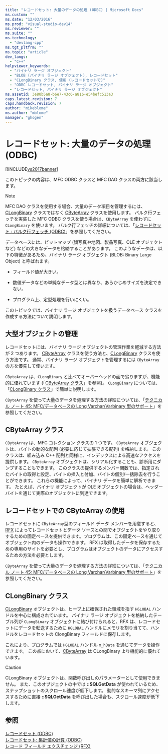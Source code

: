 ```yaml
---
title: "レコードセット: 大量のデータの処理 (ODBC) | Microsoft Docs"
ms.custom: ""
ms.date: "12/03/2016"
ms.prod: "visual-studio-dev14"
ms.reviewer: ""
ms.suite: ""
ms.technology: 
  - "devlang-cpp"
ms.tgt_pltfrm: ""
ms.topic: "article"
dev_langs: 
  - "C++"
helpviewer_keywords: 
  - "バイナリ ラージ オブジェクト"
  - "BLOB (バイナリ ラージ オブジェクト), レコードセット"
  - "CLongBinary クラス, 使用 (レコードセットで)"
  - "ODBC レコードセット, バイナリ ラージ オブジェクト"
  - "レコードセット, バイナリ ラージ オブジェクト"
ms.assetid: 3e80b5a8-b6e7-43c6-a816-e54befc513a3
caps.latest.revision: 7
caps.handback.revision: 7
author: "mikeblome"
ms.author: "mblome"
manager: "ghogen"
---
```

# レコードセット: 大量のデータの処理 (ODBC)
[!INCLUDE[vs2017banner](../../assembler/inline/includes/vs2017banner.md)]

このトピックの内容は、MFC ODBC クラスと MFC DAO クラスの両方に該当します。  
  
> [!NOTE]
>  MFC DAO クラスを使用する場合、大量のデータ項目を管理するには、[CLongBinary](../../mfc/reference/clongbinary-class.md) クラスではなく [CByteArray](../../mfc/reference/cbytearray-class.md) クラスを使用します。  バルク行フェッチを実装した MFC ODBC クラスを使う場合は、`CByteArray` を使わずに `CLongBinary` を使います。  バルク行フェッチの詳細については、「[レコードセット : バルク行フェッチ \(ODBC\)](../Topic/Recordset:%20Fetching%20Records%20in%20Bulk%20\(ODBC\).md)」を参照してください。  
  
 データベースには、ビットマップ \(顔写真や地図、製品写真、OLE オブジェクトなど\) などの大きなデータを格納することがあります。  このようなデータは、以下の特徴があるため、バイナリ ラージ オブジェクト \(BLOB: Binary Large Object\) と呼ばれます。  
  
-   フィールド値が大きい。  
  
-   数値データなどの単純なデータ型とは異なり、あらかじめサイズを決定できない。  
  
-   プログラム上、定型処理を行いにくい。  
  
 このトピックでは、バイナリ ラージ オブジェクトを扱うデータベース クラスを作成する方法について説明します。  
  
##  <a name="_core_managing_large_objects"></a> 大型オブジェクトの管理  
 レコードセットには、バイナリ ラージ オブジェクトの管理作業を軽減する方法が 2 つあります。  [CByteArray](../../mfc/reference/cbytearray-class.md) クラスを使う方法と、[CLongBinary](../../mfc/reference/clongbinary-class.md) クラスを使う方法です。  通常、バイナリ ラージ オブジェクトを管理するには `CByteArray` の方を優先して使います。  
  
 `CByteArray` は、`CLongBinary` と比べてオーバーヘッドの面で劣りますが、機能的に優れています \(「[CByteArray クラス](#_core_the_cbytearray_class)」を参照\)。  `CLongBinary` については、「[CLongBinary クラス](#_core_the_clongbinary_class)」で簡単に説明します。  
  
 `CByteArray` を使って大量のデータを処理する方法の詳細については、「[テクニカル ノート 45: MFC\/データベースの Long Varchar\/Varbinary 型のサポート](../../mfc/tn045-mfc-database-support-for-long-varchar-varbinary.md)」を参照してください。  
  
##  <a name="_core_the_cbytearray_class"></a> CByteArray クラス  
 `CByteArray` は、MFC コレクション クラスの 1 つです。  `CByteArray` オブジェクトは、バイトの動的な配列 \(必要に応じて拡張できる配列\) を格納します。  このクラスは、組み込み C\+\+ 配列と同様に、インデックスによる高速なアクセスを提供します。  `CByteArray` オブジェクトは、シリアル化することも、診断用にダンプすることもできます。  このクラスの提供するメンバー関数では、指定されたバイトの取得と設定、バイトの挿入と付加、バイトの個別\/一括除去を行うことができます。  これらの機能によって、バイナリ データを簡単に解析できます。  たとえば、バイナリ オブジェクトが OLE オブジェクトの場合は、ヘッダー バイトを通じて実際のオブジェクトに到達できます。  
  
##  <a name="_core_using_cbytearray_in_recordsets"></a> レコードセットでの CByteArray の使用  
 レコードセットに `CByteArray`型のフィールド データ メンバーを用意すると、[RFX](../../data/odbc/record-field-exchange-rfx.md) によってレコードセットとデータ ソースとの間でオブジェクトをやり取りするための固定ベースを提供できます。プログラムは、この固定ベースを通じてオブジェクト内のデータも操作できます。  RFX は取得したデータを保存するための専用のサイトを必要とし、プログラムはオブジェクトのデータにアクセスするための方法を必要とします。  
  
 `CByteArray` を使って大量のデータを処理する方法の詳細については、「[テクニカル ノート 45: MFC\/データベースの Long Varchar\/Varbinary 型のサポート](../../mfc/tn045-mfc-database-support-for-long-varchar-varbinary.md)」を参照してください。  
  
##  <a name="_core_the_clongbinary_class"></a> CLongBinary クラス  
 [CLongBinary](../../mfc/reference/clongbinary-class.md) オブジェクトは、ヒープ上に確保された領域を指す `HGLOBAL` ハンドルを中心に構成されています。  バイナリ ラージ オブジェクトを格納したテーブル列が `CLongBinary` オブジェクトに結び付けられると、RFX は、レコードセットにデータを転送するために `HGLOBAL` ハンドルにメモリを割り当てて、ハンドルをレコードセットの ClongBinary フィールドに保存します。  
  
 これにより、プログラムでは `HGLOBAL` ハンドル `m_hData` を通じてデータを操作できます。  この点において、[CByteArray](../../mfc/reference/cbytearray-class.md) は CLongBinary より機能的に優れています。  
  
> [!CAUTION]
>  CLongBinary オブジェクトは、関数呼び出しのパラメーターとして使用できません。  また、このオブジェクトの中では **::SQLGetData** が使われているため、スナップショットのスクロール速度が低下します。  動的なスキーマ列にアクセスするために直接 **::SQLGetData** を呼び出した場合も、スクロール速度が低下します。  
  
## 参照  
 [レコードセット \(ODBC\)](../../data/odbc/recordset-odbc.md)   
 [レコードセット: 集計値の計算 \(ODBC\)](../../data/odbc/recordset-obtaining-sums-and-other-aggregate-results-odbc.md)   
 [レコード フィールド エクスチェンジ \(RFX\)](../../data/odbc/record-field-exchange-rfx.md)